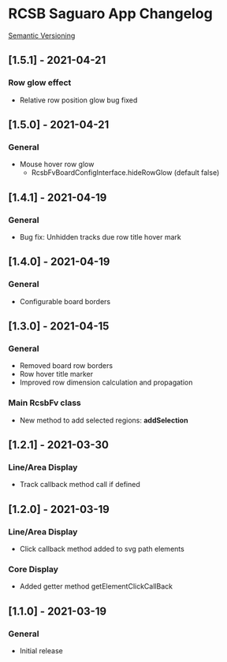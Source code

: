 # RCSB Saguaro App Changelog

[Semantic Versioning](https://semver.org/)

## [1.5.1] - 2021-04-21
### Row glow effect
-  Relative row position glow bug fixed
    
## [1.5.0] - 2021-04-21
### General
- Mouse hover row glow 
    - RcsbFvBoardConfigInterface.hideRowGlow (default false)

## [1.4.1] - 2021-04-19
### General
- Bug fix: Unhidden tracks due row title hover mark 

## [1.4.0] - 2021-04-19
### General
- Configurable board borders

## [1.3.0] - 2021-04-15
### General
- Removed board row borders
- Row hover title marker 
- Improved row dimension calculation and propagation
 
### Main RcsbFv class
- New method to add selected regions: <b>addSelection</b>

## [1.2.1] - 2021-03-30
### Line/Area Display
- Track callback method call if defined

## [1.2.0] - 2021-03-19
### Line/Area Display
- Click callback method added to svg path elements
### Core Display
- Added getter method getElementClickCallBack

## [1.1.0] - 2021-03-19
### General
- Initial release